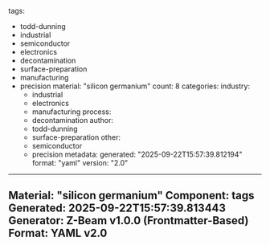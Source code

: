 tags:
  - todd-dunning
  - industrial
  - semiconductor
  - electronics
  - decontamination
  - surface-preparation
  - manufacturing
  - precision
material: "silicon germanium"
count: 8
categories:
  industry:
    - industrial
    - electronics
    - manufacturing
  process:
    - decontamination
  author:
    - todd-dunning
    - surface-preparation
  other:
    - semiconductor
    - precision
metadata:
  generated: "2025-09-22T15:57:39.812194"
  format: "yaml"
  version: "2.0"

---
Material: "silicon germanium"
Component: tags
Generated: 2025-09-22T15:57:39.813443
Generator: Z-Beam v1.0.0 (Frontmatter-Based)
Format: YAML v2.0
---